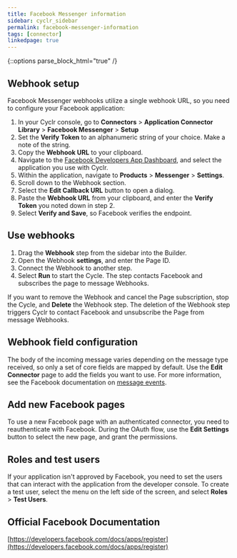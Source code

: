 ```yaml
---
title: Facebook Messenger information
sidebar: cyclr_sidebar
permalink: facebook-messenger-information
tags: [connector]
linkedpage: true
---
```

{::options parse_block_html="true" /}
<section class="card">

## Webhook setup

Facebook Messenger webhooks utilize a single webhook URL, so you need to configure your Facebook application:

1. In your Cyclr console, go to **Connectors** > **Application Connector Library** > **Facebook Messenger** > **Setup**
2. Set the **Verify Token** to an alphanumeric string of your choice. Make a note of the string.
3. Copy the **Webhook URL** to your clipboard.
4. Navigate to the [Facebook Developers App Dashboard](https://developers.facebook.com/apps), and select the application you use with Cyclr.
5. Within the application, navigate to **Products** > **Messenger** > **Settings**.
6. Scroll down to the Webhook section.
7. Select the **Edit Callback URL** button to open a dialog.
8. Paste the **Webhook URL** from your clipboard, and enter the **Verify Token** you noted down in step 2.
9. Select **Verify and Save**, so Facebook verifies the endpoint.

</section>
<section class="card">

## Use webhooks

1. Drag the **Webhook** step from the sidebar into the Builder.
2. Open the Webhook **settings**, and enter the Page ID.
3. Connect the Webhook to another step.
4. Select **Run** to start the Cycle. The step contacts Facebook and subscribes the page to message Webhooks.

If you want to remove the Webhook and cancel the Page subscription, stop the Cycle, and **Delete** the Webhook step. The deletion of the Webhook step triggers Cyclr to contact Facebook and unsubscribe the Page from message Webhooks.

</section>
<section class="card">

## Webhook field configuration

The body of the incoming message varies depending on the message type received, so only a set of core fields are mapped by default.
Use the **Edit Connector** page to add the fields you want to use. For more information, see the Facebook documentation on [message events](https://developers.facebook.com/docs/messenger-platform/reference/webhook-events/messages).

</section>
<section class="card">

## Add new Facebook pages

To use a new Facebook page with an authenticated connector, you need to reauthenticate with Facebook. During the OAuth flow, use the **Edit Settings** button to select the new page, and grant the permissions.

</section>
<section class="card">

## Roles and test users

If your application isn't approved by Facebook, you need to set the users that can interact with the application from the developer console. To create a test user, select the menu on the left side of the screen, and select **Roles** > **Test Users**.

</section>
<section class="card">

## Official Facebook Documentation

[https://developers.facebook.com/docs/apps/register](https://developers.facebook.com/docs/apps/register)

</section>
